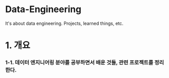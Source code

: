 # Data-Engineering
It's about data engineering. Projects, learned things, etc.

# 1. 개요

### 1-1. 데이터 엔지니어링 분야를 공부하면서 배운 것들, 관련 프로젝트를 정리한다.
